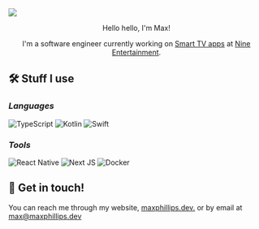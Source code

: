 <a align='center' href='https://maxphillips.dev'>
  <img src='https://image.memp.dev/api?title=/home' />
</a>
<p align='center'>Hello hello, I'm Max!</p>
<p align='center'>I'm a software engineer currently working on <a href='https://9now.com.au'>Smart TV apps</a> at <a href='https://nine.com.au'>Nine Entertainment</a>.</p>

## 🛠 Stuff I use

### _Languages_

![TypeScript](https://img.shields.io/badge/typescript-%23007ACC.svg?style=for-the-badge&logo=typescript&logoColor=white)
![Kotlin](https://img.shields.io/badge/kotlin-%237F52FF.svg?style=for-the-badge&logo=kotlin&logoColor=white)
![Swift](https://img.shields.io/badge/swift-F54A2A?style=for-the-badge&logo=swift&logoColor=white)

### _Tools_

![React Native](https://img.shields.io/badge/react_native-%2320232a.svg?style=for-the-badge&logo=react&logoColor=%2361DAFB)
![Next JS](https://img.shields.io/badge/Next-black?style=for-the-badge&logo=next.js&logoColor=white)
![Docker](https://img.shields.io/badge/docker-%230db7ed.svg?style=for-the-badge&logo=docker&logoColor=white)

## 🤙 Get in touch!

You can reach me through my website, [maxphillips.dev.](https://maxphillips.dev/) or by email at max@maxphillips.dev
